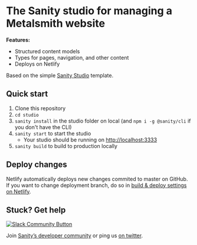 # The Sanity studio for managing a Metalsmith website

**Features:**

- Structured content models
- Types for pages, navigation, and other content
- Deploys on Netlify

Based on the simple [Sanity Studio](https://github.com/sanity-io/sanity-template-website-studio/tree/e0bc165fe915b554edeabfa911c8a82c95b51f79) template.

## Quick start

1. Clone this repository
2. `cd studio`
3. `sanity install` in the studio folder on local (and `npm i -g @sanity/cli` if you don't have the CLI)
4. `sanity start` to start the studio
   - Your studio should be running on [http://localhost:3333](http://localhost:3333)
5. `sanity build` to build to production locally

## Deploy changes

Netlify automatically deploys new changes commited to master on GitHub. If you want to change deployment branch, do so in [build & deploy settings on Netlify](https://www.netlify.com/docs/continuous-deployment/#branches-deploys).

## Stuck? Get help

[![Slack Community Button](https://slack.sanity.io/badge.svg)](https://slack.sanity.io/)

Join [Sanity’s developer community](https://slack.sanity.io) or ping us [on twitter](https://twitter.com/sanity_io).
